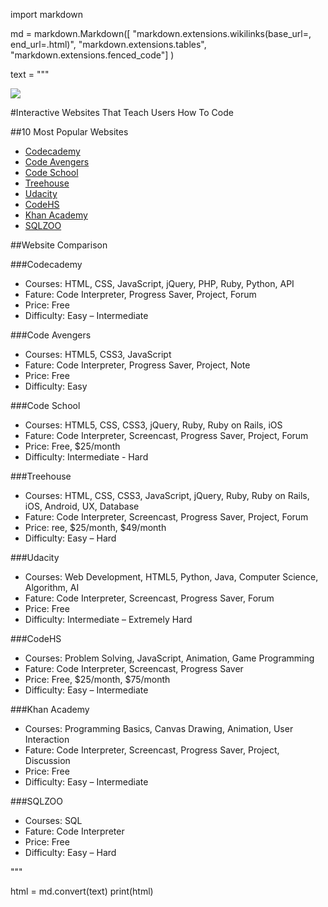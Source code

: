 import markdown 

md = markdown.Markdown([
    "markdown.extensions.wikilinks(base_url=, end_url=.html)",
    "markdown.extensions.tables",
    "markdown.extensions.fenced_code"]
)

text = """

![]("http://futurefocusfoundation.us/wp-content/uploads/2016/07/coding.jpg")


#Interactive Websites That Teach Users How To Code


##10 Most Popular Websites
*   [Codecademy](https://www.codecademy.com/)
*   [Code Avengers](https://www.codeavengers.com/)
*   [Code School](https://www.codeschool.com/)
*   [Treehouse](https://teamtreehouse.com)
*   [Udacity](https://www.udacity.com/)
*   [CodeHS](https://codehs.com/)
*   [Khan Academy](https://www.khanacademy.org/computing/computer-programming)
*   [SQLZOO](http://sqlzoo.net/)


##Website Comparison

###Codecademy
*  Courses: HTML, CSS, JavaScript, jQuery, PHP, Ruby, Python, API
*  Fature: Code Interpreter, Progress Saver, Project, Forum			
*  Price: Free 										
*  Difficulty: Easy – Intermediate
	
###Code Avengers	
*  Courses: HTML5, CSS3, JavaScript
*  Fature: Code Interpreter, Progress Saver, Project, Note			
*  Price: Free 										
*  Difficulty: Easy
	
###Code School	
* Courses: HTML5, CSS, CSS3, jQuery, Ruby, Ruby on Rails, iOS
* Fature: Code Interpreter, Screencast, Progress Saver, Project, Forum			
* Price: Free, $25/month							
* Difficulty: Intermediate - Hard

###Treehouse     
* Courses: HTML, CSS, CSS3, JavaScript, jQuery, Ruby, Ruby on Rails, iOS, Android, UX, Database
* Fature: Code Interpreter, Screencast, Progress Saver, Project, Forum				
* Price: ree, $25/month, $49/month	 										
* Difficulty: Easy – Hard	
	
###Udacity
* Courses: Web Development, HTML5, Python, Java, Computer Science, Algorithm, AI
* Fature: Code Interpreter, Screencast, Progress Saver, Forum									
* Price: Free 										
* Difficulty: Intermediate – Extremely Hard
	
###CodeHS        	
* Courses: Problem Solving, JavaScript, Animation, Game Programming
* Fature: Code Interpreter, Screencast, Progress Saver					
* Price: Free, $25/month, $75/month									
* Difficulty: Easy – Intermediate
	
###Khan Academy
* Courses: Programming Basics, Canvas Drawing, Animation, User Interaction
* Fature: Code Interpreter, Screencast, Progress Saver, Project, Discussion			
* Price: Free 										
* Difficulty: Easy – Intermediate
	
###SQLZOO
*  Courses: SQL	
*  Fature: Code Interpreter		
*  Price: Free 										
*  Difficulty: Easy – Hard

"""

html = md.convert(text)
print(html)